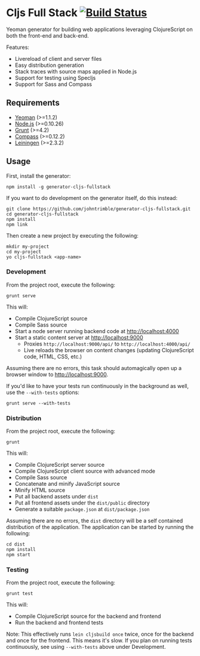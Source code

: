 # Cljs Full Stack [![Build Status](https://travis-ci.org/johntrimble/generator-cljs-fullstack.png)](https://travis-ci.org/johntrimble/generator-cljs-fullstack)

Yeoman generator for building web applications leveraging ClojureScript on both the front-end and back-end.

Features:

* Livereload of client and server files
* Easy distribution generation
* Stack traces with source maps applied in Node.js
* Support for testing using Specljs
* Support for Sass and Compass

## Requirements

* [Yeoman](http://yeoman.io/gettingstarted.html) (>=1.1.2)
* [Node.js]() (>=0.10.26)
* [Grunt](http://gruntjs.com/getting-started) (>=4.2)
* [Compass](http://compass-style.org/install/) (>=0.12.2) 
* [Leiningen](http://leiningen.org/#install) (>=2.3.2)

## Usage

First, install the generator:

```
npm install -g generator-cljs-fullstack
```

If you want to do development on the generator itself, do this instead:

```
git clone https://github.com/johntrimble/generator-cljs-fullstack.git
cd generator-cljs-fullstack
npm install
npm link
```

Then create a new project by executing the following:

```
mkdir my-project
cd my-project
yo cljs-fullstack <app-name>
```

### Development
From the project root, execute the following:

```
grunt serve
```

This will:

* Compile ClojureScript source
* Compile Sass source
* Start a node server running backend code at [http://localhost:4000](http://localhost:4000)
* Start a static content server at [http://localhost:9000](http://localhost:9000)
	* Proxies `http://localhost:9000/api/` to `http://localhost:4000/api/`
	* Live reloads the browser on content changes (updating ClojureScript code, HTML, CSS, etc.)

Assuming there are no errors, this task should automagically open up a browser window to [http://localhost:9000](http://localhost:9000).

If you'd like to have your tests run continuously in the background as well, use the `--with-tests` options:

```
grunt serve --with-tests
```

	
### Distribution
From the project root, execute the following:

```
grunt
```

This will:

* Compile ClojureScript server source
* Compile ClojureScript client source with advanced mode
* Compile Sass source
* Concatenate and minify JavaScript source
* Minify HTML source
* Put all backend assets under `dist`
* Put all frontend assets under the `dist/public` directory
* Generate a suitable `package.json` at `dist/package.json`

Assuming there are no errors, the `dist` directory will be a self contained distribution of the application. The application can be started by running the following:

```
cd dist
npm install
npm start
```

### Testing
From the project root, execute the following:

```
grunt test
```

This will:

* Compile ClojureScript source for the backend and frontend
* Run the backend and frontend tests

Note: This effectively runs `lein cljsbuild once` twice, once for the backend and once for the frontend. This means it's slow. If you plan on running tests continuously, see using `--with-tests` above under Development.
